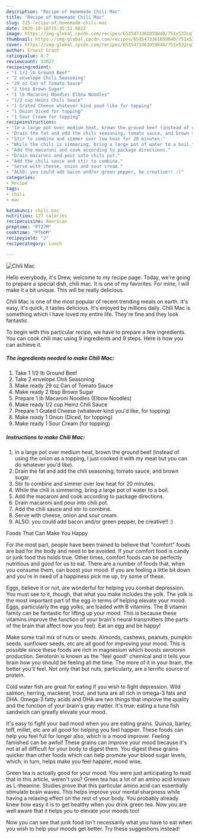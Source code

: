 ```yaml
---
description: "Recipe of Homemade Chili Mac"
title: "Recipe of Homemade Chili Mac"
slug: 725-recipe-of-homemade-chili-mac
date: 2020-10-16T15:35:51.682Z
image: https://img-global.cpcdn.com/recipes/6535473361059840/751x532cq70/chili-mac-recipe-main-photo.jpg
thumbnail: https://img-global.cpcdn.com/recipes/6535473361059840/751x532cq70/chili-mac-recipe-main-photo.jpg
cover: https://img-global.cpcdn.com/recipes/6535473361059840/751x532cq70/chili-mac-recipe-main-photo.jpg
author: Ernest Grant
ratingvalue: 4.7
reviewcount: 13027
recipeingredient:
- "1 1/2 lb Ground Beef"
- "2 envelope Chili Seasoning"
- "29 oz Can of Tomato Sauce"
- "2 tbsp Brown Sugar"
- "1 lb Macaroni Noodles Elbow Noodles"
- "1/2 cup Heinz Chili Sauce"
- "1 Grated Cheese whatever kind youd like for topping"
- "1 Onion Diced for topping"
- "1 Sour Cream for topping"
recipeinstructions:
- "In a large pot over medium heat, brown the ground beef (instead of using the onion as a topping, I just cooked it with my meat but you can do whatever you&#39;d like)."
- "Drain the fat and add the chili seasoning, tomato sauce, and brown sugar."
- "Stir to combine and simmer over low heat for 20 minutes."
- "While the chili is simmering, bring a large pot of water to a boil."
- "Add the macaroni and cook according to package directions."
- "Drain macaroni and pour into chili pot."
- "Add the chili sauce and stir to combine."
- "Serve with cheese, onion and sour cream."
- "ALSO: you could add bacon and/or green pepper, be creative!! :)"
categories:
- Recipe
tags:
- chili
- mac

katakunci: chili mac 
nutrition: 127 calories
recipecuisine: American
preptime: "PT27M"
cooktime: "PT60M"
recipeyield: "2"
recipecategory: Lunch

---
```



![Chili Mac](https://img-global.cpcdn.com/recipes/6535473361059840/751x532cq70/chili-mac-recipe-main-photo.jpg)

Hello everybody, it's Drew, welcome to my recipe page. Today, we're going to prepare a special dish, chili mac. It is one of my favorites. For mine, I will make it a bit unique. This will be really delicious.



Chili Mac is one of the most popular of recent trending meals on earth. It's easy, it's quick, it tastes delicious. It's enjoyed by millions daily. Chili Mac is something which I have loved my entire life. They're fine and they look fantastic.


To begin with this particular recipe, we have to prepare a few ingredients. You can cook chili mac using 9 ingredients and 9 steps. Here is how you can achieve it.

<!--inarticleads1-->

##### The ingredients needed to make Chili Mac:

1. Take 1 1/2 lb Ground Beef
1. Take 2 envelope Chili Seasoning
1. Make ready 29 oz Can of Tomato Sauce
1. Make ready 2 tbsp Brown Sugar
1. Prepare 1 lb Macaroni Noodles (Elbow Noodles)
1. Make ready 1/2 cup Heinz Chili Sauce
1. Prepare 1 Grated Cheese (whatever kind you&#39;d like, for topping)
1. Make ready 1 Onion (Diced, for topping)
1. Make ready 1 Sour Cream (for topping)




<!--inarticleads2-->

##### Instructions to make Chili Mac:

1. In a large pot over medium heat, brown the ground beef (instead of using the onion as a topping, I just cooked it with my meat but you can do whatever you&#39;d like).
1. Drain the fat and add the chili seasoning, tomato sauce, and brown sugar.
1. Stir to combine and simmer over low heat for 20 minutes.
1. While the chili is simmering, bring a large pot of water to a boil.
1. Add the macaroni and cook according to package directions.
1. Drain macaroni and pour into chili pot.
1. Add the chili sauce and stir to combine.
1. Serve with cheese, onion and sour cream.
1. ALSO: you could add bacon and/or green pepper, be creative!! :)




Foods That Can Make You Happy


For the most part, people have been trained to believe that "comfort" foods are bad for the body and need to be avoided. If your comfort food is candy or junk food this holds true. Other times, comfort foods can be perfectly nutritious and good for us to eat. There are a number of foods that, when you consume them, can boost your mood. If you are feeling a little bit down and you're in need of a happiness pick me up, try some of these.

Eggs, believe it or not, are wonderful for helping you combat depression. You must see to it, though, that what you make includes the yolk. The yolk is the most important part of the egg in terms of helping elevate your mood. Eggs, particularly the egg yolks, are loaded with B vitamins. The B vitamin family can be fantastic for lifting up your mood. This is because these vitamins improve the function of your brain's neural transmitters (the parts of the brain that affect how you feel). Eat an egg and be happy!

Make some trail mix of nuts or seeds. Almonds, cashews, peanuts, pumpkin seeds, sunflower seeds, etc are all good for improving your mood. This is possible since these foods are rich in magnesium which boosts serotonin production. Serotonin is known as the "feel good" chemical and it tells your brain how you should be feeling all the time. The more of it in your brain, the better you'll feel. Not only that but nuts, particularly, are a terrific source of protein.

Cold water fish are great for eating if you wish to fight depression. Wild salmon, herring, mackerel, trout, and tuna are all rich in omega-3 fats and DHA. Omega-3 fatty acids and DHA are two things that improve the quality and the function of your brain's gray matter. It's true: eating a tuna fish sandwich can greatly elevate your mood. 

It's easy to fight your bad mood when you are eating grains. Quinoa, barley, teff, millet, etc are all good for helping you feel happier. These foods can help you feel full for longer also, which is a mood improver. Feeling famished can be awful! These grains can improve your mood because it's not at all difficult for your body to digest them. You digest these grains quicker than other foods which can help promote your blood sugar levels, which, in turn, helps make you feel happier, mood wise.

Green tea is actually good for your mood. You were just anticipating to read that in this article, weren't you? Green tea has a lot of an amino acid known as L-theanine. Studies prove that this particular amino acid can essentially stimulate brain waves. This helps improve your mental sharpness while having a relaxing effect on the rest of your body. You probably already knew how easy it is to get healthy when you drink green tea. Now you are well aware that it helps you to elevate your moods too!

Now you can see that junk food isn't necessarily what you have to eat when you wish to help your moods get better. Try  these suggestions  instead!

